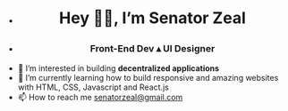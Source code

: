 - # <p align=center>Hey 👋🏻, I’m Senator Zeal</p>
- ### <p align=center>Front-End Dev ▴ UI Designer</p>
- 👀 I’m interested in building **decentralized applications**
- 🌱 I’m currently learning how to build responsive and amazing websites with HTML, CSS, Javascript and React.js
- 📫 How to reach me senatorzeal@gmail.com

<!---
SeantorZ/SeantorZ is a ✨ special ✨ repository because its `README.md` (this file) appears on your GitHub profile.
You can click the Preview link to take a look at your changes.
--->
